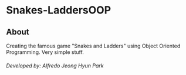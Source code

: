 # Snakes-LaddersOOP

## About
Creating the famous game "Snakes and Ladders" using Object Oriented Programming.
Very simple stuff.

###### Developed by: Alfredo Jeong Hyun Park
